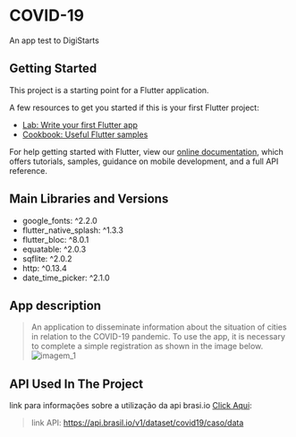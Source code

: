 # COVID-19

An app test to DigiStarts

## Getting Started

This project is a starting point for a Flutter application.

A few resources to get you started if this is your first Flutter project:

- [Lab: Write your first Flutter app](https://flutter.dev/docs/get-started/codelab)
- [Cookbook: Useful Flutter samples](https://flutter.dev/docs/cookbook)

For help getting started with Flutter, view our
[online documentation](https://flutter.dev/docs), which offers tutorials,
samples, guidance on mobile development, and a full API reference.

## Main Libraries and Versions

- google_fonts: ^2.2.0
- flutter_native_splash: ^1.3.3
- flutter_bloc: ^8.0.1
- equatable: ^2.0.3
- sqflite: ^2.0.2
- http: ^0.13.4
- date_time_picker: ^2.1.0

## App description

> An application to disseminate information about the situation of cities in relation to the COVID-19 pandemic.
> To use the app, it is necessary to complete a simple registration as shown in the image below.
![imagem_1](https://user-images.githubusercontent.com/67721369/150146539-73ec4e14-6159-4f34-b00d-362deaf4570c.png)



## API Used In The Project

link para informações sobre a utilização da api brasi.io [Click Aqui](https://blog.brasil.io/2020/10/10/como-acessar-os-dados-do-brasil-io/):
> link API: https://api.brasil.io/v1/dataset/covid19/caso/data

